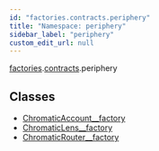 ```yaml
---
id: "factories.contracts.periphery"
title: "Namespace: periphery"
sidebar_label: "periphery"
custom_edit_url: null
---
```


[factories](factories.md).[contracts](factories.contracts.md).periphery

## Classes

- [ChromaticAccount\_\_factory](../classes/factories.contracts.periphery.ChromaticAccount__factory.md)
- [ChromaticLens\_\_factory](../classes/factories.contracts.periphery.ChromaticLens__factory.md)
- [ChromaticRouter\_\_factory](../classes/factories.contracts.periphery.ChromaticRouter__factory.md)
